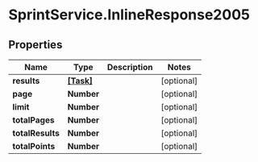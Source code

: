 # SprintService.InlineResponse2005

## Properties

Name | Type | Description | Notes
------------ | ------------- | ------------- | -------------
**results** | [**[Task]**](Task.md) |  | [optional] 
**page** | **Number** |  | [optional] 
**limit** | **Number** |  | [optional] 
**totalPages** | **Number** |  | [optional] 
**totalResults** | **Number** |  | [optional] 
**totalPoints** | **Number** |  | [optional] 



